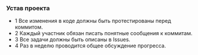 ### Устав проекта
- 1 Все изменения в коде должны быть протестированы перед коммитом.
- 2 Каждый участник обязан писать понятные сообщения к коммитам.
- 3 Все задачи должны быть описаны в Issues.
- 4 Раз в неделю проводится общее обсуждение прогресса.

